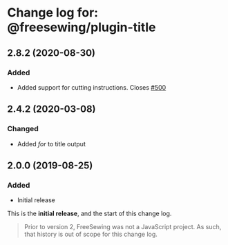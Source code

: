 # Change log for: @freesewing/plugin-title


## 2.8.2 (2020-08-30)

### Added

 - Added support for cutting instructions. Closes [#500](https://github.com/freesewing/freesewing/issues/500)

## 2.4.2 (2020-03-08)

### Changed

 - Added *for* to title output

## 2.0.0 (2019-08-25)

### Added

 - Initial release


This is the **initial release**, and the start of this change log.

> Prior to version 2, FreeSewing was not a JavaScript project.
> As such, that history is out of scope for this change log.

